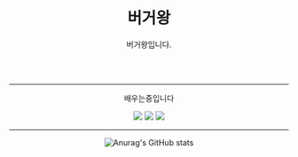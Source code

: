 <div align=center>

<h1>버거왕</h1>
<p>버거왕입니다.</p>

<br>
<br>

<hr>
<p>배우는중입니다</p>
<img src="https://img.shields.io/badge/HTML5-E34F26?style=flat&logo=html5&logoColor=ffffff"/> <img src="https://img.shields.io/badge/CSS3-1572B6?style=flat&logo=css3&logoColor=ffffff"/> <img src="https://img.shields.io/badge/CSS3-F7DF1E?style=flat&logo=javascript&logoColor=ffffff"/>
<hr>

![Anurag's GitHub stats](https://github-readme-stats.vercel.app/api?username=burgerk98&show_icons=true&theme=shadow_red)



</div>
